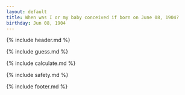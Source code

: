 ```yaml
---
layout: default
title: When was I or my baby conceived if born on June 08, 1904?
birthday: Jun 08, 1904
---
```


{% include header.md %}

{% include guess.md %}

{% include calculate.md %}

{% include safety.md %}

{% include footer.md %}




